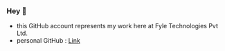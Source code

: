 ### Hey 👋

- this GitHub account represents my work here at Fyle Technologies Pvt Ltd.
- personal GitHub : <a href = "https://github.com/daxoron">Link</a>
